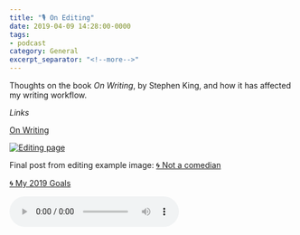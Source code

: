 ```yaml
---
title: "🎙 On Editing"
date: 2019-04-09 14:28:00-0000
tags:
- podcast
category: General
excerpt_separator: "<!--more-->"
---
```


Thoughts on the book *On Writing*, by Stephen King, and how it has affected my writing workflow.

*Links*

[On Writing](https://en.wikipedia.org/wiki/On_Writing:_A_Memoir_of_the_Craft)

<a href="https://www.bennorris.blog/uploads/2019/9bf3c08475.jpg"><img src="https://www.bennorris.blog/uploads/2019/9bf3c08475.jpg" alt="Editing page" /></a>

Final post from editing example image: [🌀 Not a comedian](https://www.bennorris.org/2019/04/01/not-a-comedian.html)

[🌀 My 2019 Goals](https://www.bennorris.org/2019/01/01/my-goals.html)

<audio controls="controls" src="https://www.bennorris.blog/uploads/2019/82b2b7d604.mp3" />

<!--more-->
